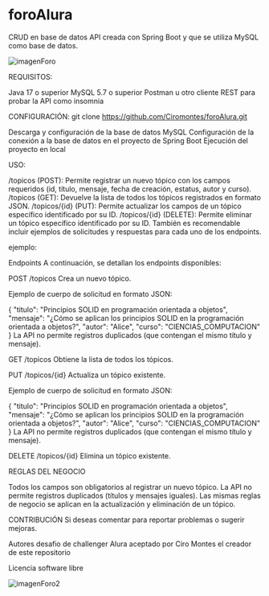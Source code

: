 # foroAlura
CRUD en base de datos
API creada con Spring Boot y que se utiliza MySQL como base de datos.

![imagenForo](https://github.com/Ciromontes/foroAlura/assets/93849067/b13c4147-6788-4e88-9912-6af1dc9e643a)

REQUISITOS:

Java 17 o superior
MySQL 5.7 o superior
Postman u otro cliente REST para probar la API como insomnia

CONFIGURACIÓN:
git clone https://github.com/Ciromontes/foroAlura.git

Descarga y configuración de la base de datos MySQL
Configuración de la conexión a la base de datos en el proyecto de Spring Boot
Ejecución del proyecto en local

USO:



/topicos (POST): Permite registrar un nuevo tópico con los campos requeridos (id, título, mensaje, fecha de creación, estatus, autor y curso).
/topicos (GET): Devuelve la lista de todos los tópicos registrados en formato JSON.
/topicos/{id} (PUT): Permite actualizar los campos de un tópico específico identificado por su ID.
/topicos/{id} (DELETE): Permite eliminar un tópico específico identificado por su ID.
También es recomendable incluir ejemplos de solicitudes y respuestas para cada uno de los endpoints.

ejemplo:

Endpoints
A continuación, se detallan los endpoints disponibles:

POST /topicos
Crea un nuevo tópico.

Ejemplo de cuerpo de solicitud en formato JSON:


{
  "titulo": "Principios SOLID en programación orientada a objetos",
  "mensaje": "¿Cómo se aplican los principios SOLID en la programación orientada a objetos?",
  "autor": "Alice",
  "curso": "CIENCIAS_COMPUTACION"
}
La API no permite registros duplicados (que contengan el mismo título y mensaje).

GET /topicos
Obtiene la lista de todos los tópicos.

PUT /topicos/{id}
Actualiza un tópico existente.

Ejemplo de cuerpo de solicitud en formato JSON:

{
  "titulo": "Principios SOLID en programación orientada a objetos",
  "mensaje": "¿Cómo se aplican los principios SOLID en la programación orientada a objetos?",
  "autor": "Alice",
  "curso": "CIENCIAS_COMPUTACION"
}
La API no permite registros duplicados (que contengan el mismo título y mensaje).

DELETE /topicos/{id}
Elimina un tópico existente.

REGLAS DEL NEGOCIO

Todos los campos son obligatorios al registrar un nuevo tópico.
La API no permite registros duplicados (títulos y mensajes iguales).
Las mismas reglas de negocio se aplican en la actualización y eliminación de un tópico.

CONTRIBUCIÓN
Si deseas comentar para reportar problemas o sugerir mejoras.

Autores
desafio de challenger Alura aceptado por Ciro Montes el creador de este repositorio

Licencia
software libre 

![imagenForo2](https://github.com/Ciromontes/foroAlura/assets/93849067/c052183f-5200-4219-873c-b0ab2c4f3231)
